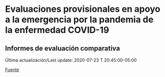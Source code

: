 # Evaluaciones provisionales en apoyo a la emergencia por la pandemia de la enfermedad COVID-19
## Informes de evaluación comparativa

Última actualización/Last update: 2020-07-23 T 20:45:00-05:00

 [Fuente](https://www.gob.mx/salud/documentos/evaluaciones-provisionales-en-apoyo-a-la-emergencia-por-la-pandemia-de-la-enfermedad-covid-19?state=published)
